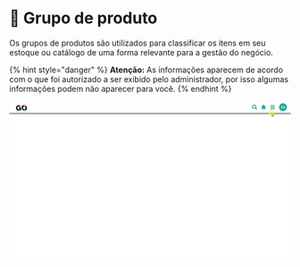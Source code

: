 # 🧩 Grupo de produto

Os grupos de produtos são utilizados para classificar os itens em seu estoque ou catálogo de uma forma relevante para a gestão do negócio. 

{% hint style="danger" %}
**Atenção:** As informações aparecem de acordo com o que foi autorizado a ser exibido pelo administrador, por isso algumas informações podem não aparecer para você.
{% endhint %}

![](/erp-v2/assets/modulos/grupo_produto/aba_grupo_produto.gif)

<br>